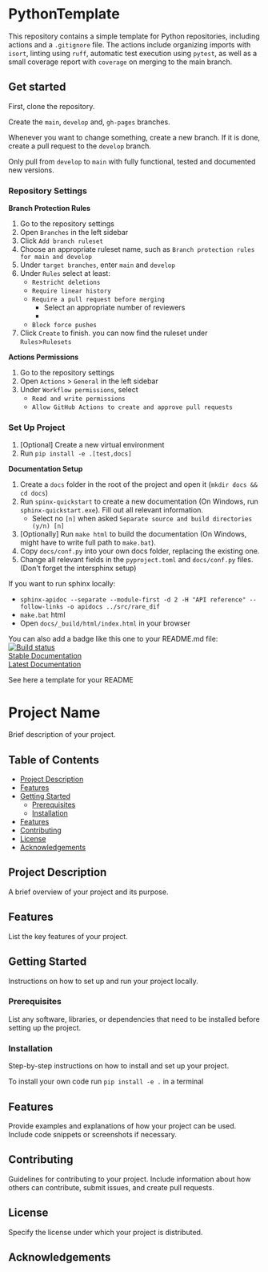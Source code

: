 # PythonTemplate
This repository contains a simple template for Python repositories, including actions and a `.gitignore` file. The actions include organizing imports with `isort`, linting using `ruff`, automatic test execution using `pytest`, as well as a small coverage report with `coverage` on merging to the main branch.

## Get started

First, clone the repository.

Create the `main`, `develop` and, `gh-pages` branches.

Whenever you want to change something, create a new branch. If it is done, create a pull request to the `develop` branch.

Only pull from `develop` to `main` with fully functional, tested and documented new versions.

### Repository Settings
**Branch Protection Rules**
1. Go to the repository settings
2. Open `Branches` in the left sidebar
3. Click `Add branch ruleset`
4. Choose an appropriate ruleset name, such as `Branch protection rules for main and develop`
5. Under `target branches`, enter `main` and `develop`
6. Under `Rules` select at least:
    - `Restricht deletions`
    - `Require linear history`
    - `Require a pull request before merging`
      - Select an appropriate number of reviewers
      - 
    - `Block force pushes`
7. Click `Create` to finish. you can now find the ruleset under `Rules`>`Rulesets`

**Actions Permissions**
1. Go to the repository settings
2. Open `Actions` > `General` in the left sidebar
3. Under `Workflow permissions`, select
   - `Read and write permissions`
   - `Allow GitHub Actions to create and approve pull requests`

### Set Up Project
1. [Optional] Create a new virtual environment
2. Run `pip install -e .[test,docs]`

**Documentation Setup**
1. Create a `docs` folder in the root of the project and open it (`mkdir docs && cd docs`)
2. Run `spinx-quickstart` to create a new documentation (On Windows, run `sphinx-quickstart.exe`). Fill out all relevant information.
    - Select no `[n]` when asked `Separate source and build directories (y/n) [n]`
3. [Optionally] Run `make html` to build the documentation (On Windows, might have to write full path to `make.bat`).
4. Copy `docs/conf.py` into your own docs folder, replacing the existing one.
5. Change all relevant fields in the `pyproject.toml` and `docs/conf.py` files. (Don't forget the intersphinx setup)

If you want to run sphinx locally: 
- `sphinx-apidoc --separate --module-first -d 2 -H "API reference" --follow-links -o apidocs ../src/rare_dif`
- `make.bat` html
- Open `docs/_build/html/index.html` in your browser



You can also add a badge like this one to your README.md file:
[![Build status](https://github.com/BIH-CEI/RareDIF/workflows/CI/badge.svg)](https://github.com/BIH-CEI/RareDIF/actions/workflows/python_ci.yml)  
[Stable Documentation](https://BIH-CEI.github.io/RareDIF/stable/)  
[Latest Documentation](https://BIH-CEI.github.io/RareDIF/latest/)  

See here a template for your README

# Project Name

Brief description of your project.

## Table of Contents

- [Project Description](#project-description)
- [Features](#features)
- [Getting Started](#getting-started)
   - [Prerequisites](#prerequisites)
   - [Installation](#installation)
- [Features](#features)
- [Contributing](#contributing)
- [License](#license)
- [Acknowledgements](#acknowledgements)

## Project Description

A brief overview of your project and its purpose.

## Features

List the key features of your project.

## Getting Started

Instructions on how to set up and run your project locally.

### Prerequisites

List any software, libraries, or dependencies that need to be installed before setting up the project.

### Installation

Step-by-step instructions on how to install and set up your project.

To install your own code run `pip install -e .` in a terminal

## Features

Provide examples and explanations of how your project can be used. Include code snippets or screenshots if necessary.

## Contributing

Guidelines for contributing to your project. Include information about how others can contribute, submit issues, and create pull requests.

## License

Specify the license under which your project is distributed.

## Acknowledgements